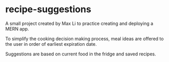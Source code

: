 # recipe-suggestions
A small project created by Max Li to practice creating and deploying a MERN app.

To simplify the cooking decision making process, meal ideas are offered to the user in order of earliest expiration date.

Suggestions are based on current food in the fridge and saved recipes.
